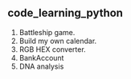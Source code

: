 ## code_learning_python


1. Battleship game.
2. Build my own calendar.
3. RGB HEX converter.
4. BankAccount
5. DNA analysis
